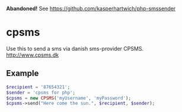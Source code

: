 **Abandoned!** See https://github.com/kasperhartwich/php-smssender

cpsms
=====

Use this to send a sms via danish sms-provider CPSMS. http://www.cpsms.dk

Example
-------

``` php
$recipient = '87654321';
$sender = 'cpsms for php';
$cpsms = new CPSMS('myUsername', 'myPassword'); 
$cpsms->send("Here come the sun.", $recipient, $sender);
```
